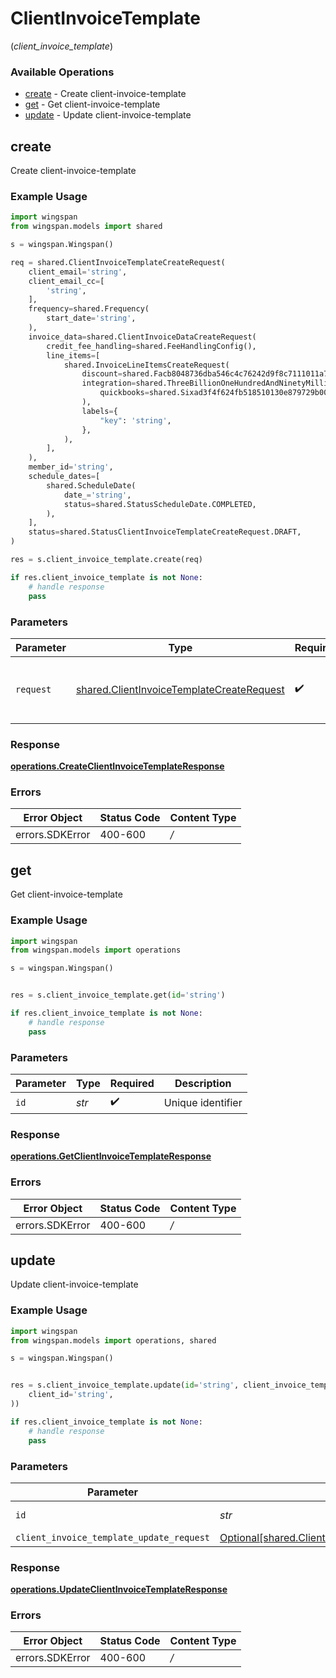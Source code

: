 # ClientInvoiceTemplate
(*client_invoice_template*)

### Available Operations

* [create](#create) - Create client-invoice-template
* [get](#get) - Get client-invoice-template
* [update](#update) - Update client-invoice-template

## create

Create client-invoice-template

### Example Usage

```python
import wingspan
from wingspan.models import shared

s = wingspan.Wingspan()

req = shared.ClientInvoiceTemplateCreateRequest(
    client_email='string',
    client_email_cc=[
        'string',
    ],
    frequency=shared.Frequency(
        start_date='string',
    ),
    invoice_data=shared.ClientInvoiceDataCreateRequest(
        credit_fee_handling=shared.FeeHandlingConfig(),
        line_items=[
            shared.InvoiceLineItemsCreateRequest(
                discount=shared.Facb8048736dba546c4c76242d9f8c7111011a7a7483528f37d80226698a1f2b(),
                integration=shared.ThreeBillionOneHundredAndNinetyMillionSixHundredAndEightyFiveThousandEightHundredAndThirtyTwoa4970525ea5b0803efff0b36a0202062e1fd8a0bc187acbe156461(
                    quickbooks=shared.Sixad3f4f624fb518510130e879729b00ed8c237d1cebc5477abf34ac340a6424d(),
                ),
                labels={
                    "key": 'string',
                },
            ),
        ],
    ),
    member_id='string',
    schedule_dates=[
        shared.ScheduleDate(
            date_='string',
            status=shared.StatusScheduleDate.COMPLETED,
        ),
    ],
    status=shared.StatusClientInvoiceTemplateCreateRequest.DRAFT,
)

res = s.client_invoice_template.create(req)

if res.client_invoice_template is not None:
    # handle response
    pass
```

### Parameters

| Parameter                                                                                              | Type                                                                                                   | Required                                                                                               | Description                                                                                            |
| ------------------------------------------------------------------------------------------------------ | ------------------------------------------------------------------------------------------------------ | ------------------------------------------------------------------------------------------------------ | ------------------------------------------------------------------------------------------------------ |
| `request`                                                                                              | [shared.ClientInvoiceTemplateCreateRequest](../../models/shared/clientinvoicetemplatecreaterequest.md) | :heavy_check_mark:                                                                                     | The request object to use for the request.                                                             |


### Response

**[operations.CreateClientInvoiceTemplateResponse](../../models/operations/createclientinvoicetemplateresponse.md)**
### Errors

| Error Object    | Status Code     | Content Type    |
| --------------- | --------------- | --------------- |
| errors.SDKError | 400-600         | */*             |

## get

Get client-invoice-template

### Example Usage

```python
import wingspan
from wingspan.models import operations

s = wingspan.Wingspan()


res = s.client_invoice_template.get(id='string')

if res.client_invoice_template is not None:
    # handle response
    pass
```

### Parameters

| Parameter          | Type               | Required           | Description        |
| ------------------ | ------------------ | ------------------ | ------------------ |
| `id`               | *str*              | :heavy_check_mark: | Unique identifier  |


### Response

**[operations.GetClientInvoiceTemplateResponse](../../models/operations/getclientinvoicetemplateresponse.md)**
### Errors

| Error Object    | Status Code     | Content Type    |
| --------------- | --------------- | --------------- |
| errors.SDKError | 400-600         | */*             |

## update

Update client-invoice-template

### Example Usage

```python
import wingspan
from wingspan.models import operations, shared

s = wingspan.Wingspan()


res = s.client_invoice_template.update(id='string', client_invoice_template_update_request=shared.ClientInvoiceTemplateUpdateRequest(
    client_id='string',
))

if res.client_invoice_template is not None:
    # handle response
    pass
```

### Parameters

| Parameter                                                                                                        | Type                                                                                                             | Required                                                                                                         | Description                                                                                                      |
| ---------------------------------------------------------------------------------------------------------------- | ---------------------------------------------------------------------------------------------------------------- | ---------------------------------------------------------------------------------------------------------------- | ---------------------------------------------------------------------------------------------------------------- |
| `id`                                                                                                             | *str*                                                                                                            | :heavy_check_mark:                                                                                               | Unique identifier                                                                                                |
| `client_invoice_template_update_request`                                                                         | [Optional[shared.ClientInvoiceTemplateUpdateRequest]](../../models/shared/clientinvoicetemplateupdaterequest.md) | :heavy_minus_sign:                                                                                               | N/A                                                                                                              |


### Response

**[operations.UpdateClientInvoiceTemplateResponse](../../models/operations/updateclientinvoicetemplateresponse.md)**
### Errors

| Error Object    | Status Code     | Content Type    |
| --------------- | --------------- | --------------- |
| errors.SDKError | 400-600         | */*             |
